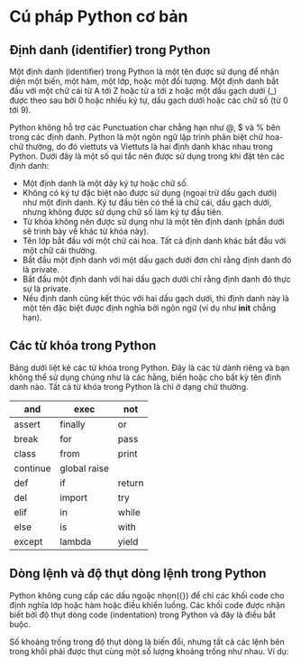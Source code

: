 # Cú pháp Python cơ bản
## Định danh (identifier) trong Python
 Một định danh (identifier) trong Python là một tên được sử dụng để nhận diện một biến, một hàm, một lớp, hoặc một đối tượng. Một định danh bắt đầu với một chữ cái từ A tới Z hoặc từ a tới z hoặc một dấu gạch dưới (_) được theo sau bởi 0 hoặc nhiều ký tự, dấu gạch dưới hoặc các chữ số (từ 0 tới 9).

 Python không hỗ trợ các Punctuation char chẳng hạn như @, $ và % bên trong các định danh. Python là một ngôn ngữ lập trình phân biệt chữ hoa- chữ thường, do đó viettuts và Viettuts là hai định danh khác nhau trong Python. Dưới đây là một số qui tắc nên được sử dụng trong khi đặt tên các định danh:

- Một định danh là một dãy ký tự hoặc chữ số.
- Không có ký tự đặc biệt nào được sử dụng (ngoại trừ dấu gạch dưới) như một định danh. Ký tự đầu tiên có thể là chữ cái, dấu gạch dưới, nhưng không được sử dụng chữ số làm ký tự đầu tiên.
- Từ khóa không nên được sử dụng như là một tên định danh (phần dưới sẽ trình bày về khác từ khóa này).
- Tên lớp bắt đầu với một chữ cái hoa. Tất cả định danh khác bắt đầu với một chữ cái thường.
- Bắt đầu một định danh với một dấu gạch dưới đơn chỉ rằng định danh đó là private.
- Bắt đầu một định danh với hai dấu gạch dưới chỉ rằng định danh đó thực sự là private.
- Nếu định danh cũng kết thúc với hai dấu gạch dưới, thì định danh này là một tên đặc biệt được định nghĩa bởi ngôn ngữ (ví dụ như __init__ chẳng hạn).

## Các từ khóa trong Python
Bảng dưới liệt kê các từ khóa trong Python. Đây là các từ dành riêng và bạn không thể sử dụng chúng như là các hằng, biến hoặc cho bất kỳ tên định danh nào. Tất cả từ khóa trong Python là chỉ ở dạng chữ thường.

|and	|exec|	not|
|-|-|-|
|assert|	finally|	or|
|break	|for|	pass|
|class|	from	|print|
|continue	|global	raise|
|def	|if	|return|
|del	|import	|try|
|elif	|in	|while|
|else	|is|	with|
|except	|lambda	|yield|

## Dòng lệnh và độ thụt dòng lệnh trong Python
Python không cung cấp các dấu ngoặc nhọn({}) để chỉ các khối code cho định nghĩa lớp hoặc hàm hoặc điều khiển luồng. Các khối code được nhận biết bởi độ thụt dòng code (indentation) trong Python và đây là điều bắt buộc.

Số khoảng trống trong độ thụt dòng là biến đổi, nhưng tất cả các lệnh bên trong khối phải được thụt cùng một số lượng khoảng trống như nhau. Ví dụ:
